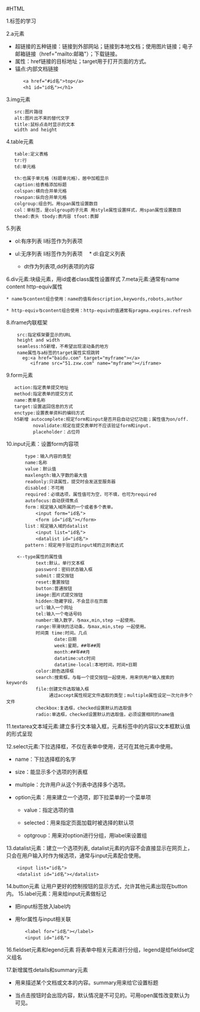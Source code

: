 #HTML

1.标签的学习

2.a元素
  
  * 超链接的五种链接：链接到外部网站；链接到本地文档；使用图片链接；电子邮箱链接（href="mailto:邮箱"）；下载链接。
  * 属性：href链接的目标地址；target用于打开页面的方式。
  * 锚点:内部文档链接
    ```
       <a href="#id名">top</a>
       <h1 id="id名"></h1>
    ```

3.img元素
``` 
   src:图片路径
   alt:图片出不来的替代文字
   title:鼠标点击时显示的文本
   width and height
```

4.table元素
```
   table:定义表格
   tr:行
   td:单元格

   th:也属于单元格（标题单元格），居中加粗显示
   caption:给表格添加标题
   colspan:横向合并单元格
   rowspan:纵向合并单元格
   colgroup:组合列。用span属性设置数目
   col：单标签，是colgroup的子元素 用style属性设置样式，用span属性设置数目
   thead:表头 tbody:表内容 tfoot:表脚
```

5.列表

  * ol:有序列表
	    li标签作为列表项
  * ul:无序列表
	    li标签作为列表项
　* dl:自定义列表
	    
    * dt作为列表项,dd列表项的内容 
    
6.div元素:块级元素，用id或者class属性设置样式
7.meta元素:通常有name content http-equiv属性
    
    * name与content组合使用：name的值有description,keywords,robots,author

    * http-equiv与content组合使用：http-equiv的值通常有pragma.expires.refresh

8.iframe内联框架
```
    src:指定框架要显示的URL
    height and width
    seamless:h5新增，不希望出现滚动条的地方
    name属性与a标签的target属性实现跳转
      eg:<a href="baidu.com" target="myframe"></a>
         <iframe src="51.zxw.com" name="myframe"></iframe>
```

9.form元素
```
   action:指定表单提交地址
   method:指定表单的提交方式
   name:表单名称
   target:设置返回信息的方式
   enctype:设置表单资料的编码方式
   h5新增 autocomplete:规定form和input是否开启自动记忆功能；属性值为on/off.
          novalidate:规定在提交表单时不应该验证form和input.
          placeholder：占位符
```

10.input元素：设置form内容项
```
	   type：输入内容的类型
	   name:名称
	   value：默认值
	   maxlength:输入字数的最大值
	   readonly:只读属性，提交时会发送至服务器
	   disabled：不可用
	   required：必填选项，属性值可为空，可不填，也可为required
	   autofocus:自动获得焦点
	   form：规定输入域所属的一个或者多个表单。
	       <input form="id名">
	       <form id="id名"></form>
	   list：规定输入域的datalist
	       <input list="id名">
	       <datalist id="id名">
	   pattern：规定用于验证的input域的正则表达式
```

```
	<--type属性的属性值
		   text:默认，单行文本框
		   password：密码状态输入框
		   submit：提交按钮
		   reset:重置按钮
		   button:普通按钮
		   image:图片式提交按钮
		   hidden:隐藏字段，不会显示在页面
		   url:输入一个网址
		   tel:输入一个电话号码
		   number:输入数字，与max,min,step 一起使用。
		   range:带滑块的活动条，与max,min,step 一起使用。
		   时间类 time:时间。几点
		          date:日期
		          week:星期，##年##周
		          month:##年##月
		          datatime:utc时间
		          datatime-local:本地时间，时间+日期
		   color:颜色选择框
		   search:搜索框，与每一个提交按钮一起使用，用来供用户输入搜索的keywords
		   file:创建文件选取输入框
		        通过accept属性规定文件选取的类型；multiple属性设定一次允许多个文件
		   checkbox:复选框，checked设置默认的选取值
		   radio:单选框，checked设置默认的选取值，必须设置相同的name值
```

11.textarea文本域元素:建立多行文本输入框，元素标签中的内容以文本框默认值的形式呈现

12.select元素:下拉选择框，不仅在表单中使用，还可在其他元素中使用。
	
  * name：下拉选择框的名字
	
  * size：能显示多个选项的列表框
	
  * multiple：允许用户从这个列表中选择多个选项。
	
  * option元素：用来建立一个选项，即下拉菜单的一个菜单项
	   
    * value：指定选项的值
    
	* selected：用来指定页面加载时被选择的默认项
    
    * optgroup：用来对option进行分组，用label来设置组	

13.datalist元素：建立一个选项列表, datalist元素的内容不会直接显示在网页上，只会在用户输入时作为候选项，通常与input元素配合使用。
```
    <input list="id名">
    <datalist id="id名"></datalist>
```

14.button元素
   让用户更好的控制按钮的显示方式，允许其他元素出现在button内。
15.label元素：用来给input元素做标记
  
  * 把input标签放入label内
  
  * 用for属性与input相关联
```
       <label for="id名"></label>
       <input id="id名">
```

16.fieldset元素和legend元素
  将表单中相关元素进行分组，legend是给fieldset定义组名

17.新增属性details和summary元素
  
  * 用来描述某个文档或文本的内容。summary用来给它设置标题
  
  * 当点击按钮时会出现内容，默认情况是不可见的。可用open属性改变默认为可见。





